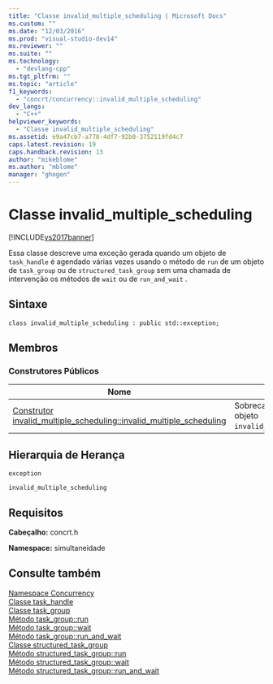 ```yaml
---
title: "Classe invalid_multiple_scheduling | Microsoft Docs"
ms.custom: ""
ms.date: "12/03/2016"
ms.prod: "visual-studio-dev14"
ms.reviewer: ""
ms.suite: ""
ms.technology: 
  - "devlang-cpp"
ms.tgt_pltfrm: ""
ms.topic: "article"
f1_keywords: 
  - "concrt/concurrency::invalid_multiple_scheduling"
dev_langs: 
  - "C++"
helpviewer_keywords: 
  - "Classe invalid_multiple_scheduling"
ms.assetid: e9a47cb7-a778-4df7-92b0-3752119fd4c7
caps.latest.revision: 19
caps.handback.revision: 13
author: "mikeblome"
ms.author: "mblome"
manager: "ghogen"
---
```

# Classe invalid_multiple_scheduling
[!INCLUDE[vs2017banner](../../../assembler/inline/includes/vs2017banner.md)]

Essa classe descreve uma exceção gerada quando um objeto de `task_handle` é agendado várias vezes usando o método de `run` de um objeto de `task_group` ou de `structured_task_group` sem uma chamada de intervenção os métodos de `wait` ou de `run_and_wait` .  
  
## Sintaxe  
  
```  
class invalid_multiple_scheduling : public std::exception;  
```  
  
## Membros  
  
### Construtores Públicos  
  
|Nome|Descrição|  
|----------|---------------|  
|[Construtor invalid\_multiple\_scheduling::invalid\_multiple\_scheduling](../Topic/invalid_multiple_scheduling::invalid_multiple_scheduling%20Constructor.md)|Sobrecarregado.  Constrói um objeto `invalid_multiple_scheduling`.|  
  
## Hierarquia de Herança  
 `exception`  
  
 `invalid_multiple_scheduling`  
  
## Requisitos  
 **Cabeçalho:** concrt.h  
  
 **Namespace:** simultaneidade  
  
## Consulte também  
 [Namespace Concurrency](../../../parallel/concrt/reference/concurrency-namespace.md)   
 [Classe task\_handle](../../../parallel/concrt/reference/task-handle-class.md)   
 [Classe task\_group](../Topic/task_group%20Class.md)   
 [Método task\_group::run](../Topic/task_group::run%20Method.md)   
 [Método task\_group::wait](../Topic/task_group::wait%20Method.md)   
 [Método task\_group::run\_and\_wait](../Topic/task_group::run_and_wait%20Method.md)   
 [Classe structured\_task\_group](../../../parallel/concrt/reference/structured-task-group-class.md)   
 [Método structured\_task\_group::run](../Topic/structured_task_group::run%20Method.md)   
 [Método structured\_task\_group::wait](../Topic/structured_task_group::wait%20Method.md)   
 [Método structured\_task\_group::run\_and\_wait](../Topic/structured_task_group::run_and_wait%20Method.md)